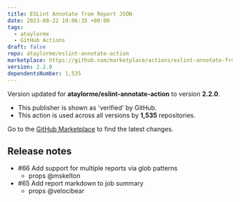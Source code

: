 ```yaml
---
title: ESLint Annotate from Report JSON
date: 2023-08-22 19:06:35 +00:00
tags:
  - ataylorme
  - GitHub Actions
draft: false
repo: ataylorme/eslint-annotate-action
marketplace: https://github.com/marketplace/actions/eslint-annotate-from-report-json
version: 2.2.0
dependentsNumber: 1,535
---
```



Version updated for **ataylorme/eslint-annotate-action** to version **2.2.0**.
- This publisher is shown as 'verified' by GitHub.
- This action is used across all versions by **1,535** repositories.

Go to the [GitHub Marketplace](https://github.com/marketplace/actions/eslint-annotate-from-report-json) to find the latest changes.

## Release notes

- #66 Add support for multiple reports via glob patterns
  - props @mskelton
- #65 Add report markdown to job summary
  - props @velocibear
